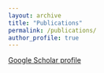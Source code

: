 ```yaml
---
layout: archive
title: "Publications"
permalink: /publications/
author_profile: true
---
```


[Google Scholar profile](https://scholar.google.co.uk/citations?user=oWGk9c8AAAAJ&hl=en)

